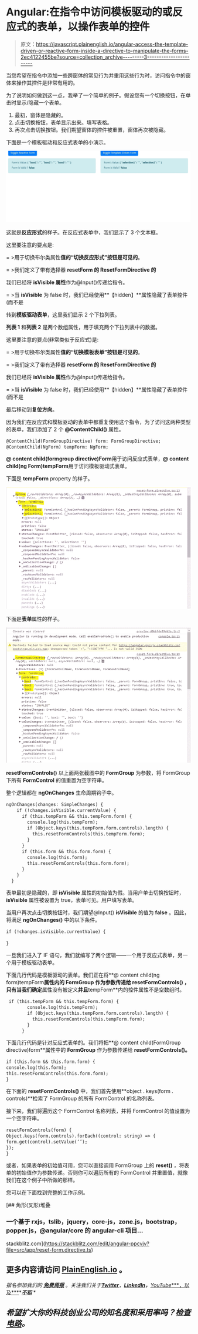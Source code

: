 # Angular:在指令中访问模板驱动的或反应式的表单，以操作表单的控件

> 原文：<https://javascript.plainenglish.io/angular-access-the-template-driven-or-reactive-form-inside-a-directive-to-manipulate-the-forms-2ec4122455be?source=collection_archive---------3----------------------->

当您希望在指令中添加一些跨窗体的常见行为并重用这些行为时，访问指令中的窗体来操作其控件是非常有用的。

为了说明如何做到这一点，我举了一个简单的例子。假设您有一个切换按钮，在单击时显示/隐藏一个表单。

1.  最初，窗体是隐藏的。
2.  点击切换按钮，表单显示出来。填写表格。
3.  再次点击切换按钮。我们期望窗体的控件被重置，窗体再次被隐藏。

下面是一个模板驱动和反应式表单的小演示。

![](img/7bffbf8fac9ddf6ceba06aa78b598cc3.png)

这就是**反应形式**的样子。在反应式表单中，我们显示了 3 个文本框。

这里要注意的要点是:

= >用于切换布尔类属性**值的“切换反应形式”按钮是可见的**。

= >我们定义了带有选择器 **resetForm 的 **ResetFormDirective** 的**

我们已经将 **isVisible 属性**作为@Input()传递给指令。

= >当 **isVisible** 为 false 时，我们已经使用**【hidden】**属性隐藏了表单控件(而不是

转到**模板驱动表单**，这里我们显示 2 个下拉列表。

**列表 1** 和**列表 2** 是两个数组属性，用于填充两个下拉列表中的数据。

这里要注意的要点(非常类似于反应式)是:

= >用于切换布尔类属性**值的“切换模板表单”按钮是可见的**。

= >我们定义了带有选择器 **resetForm 的 **ResetFormDirective** 的**

我们已经将 **isVisible 属性**作为@Input()传递给指令。

= >当 **isVisible** 为 false 时，我们已经使用**【hidden】**属性隐藏了表单控件(而不是

最后移动到**复位方向**。

因为我们在反应式和模板驱动的表单中都重复使用这个指令，为了访问这两种类型的表单，我们添加了 2 个 **@ContentChild()** 属性。

```
@ContentChild(FormGroupDirective) form: FormGroupDirective;
@ContentChild(NgForm) tempForm: NgForm;
```

**@ content child(formgroup directive)Form**用于访问反应式表单，**@ content child(ng Form)tempForm**用于访问模板驱动式表单。

下面是 **tempForm** property 的样子。

![](img/a76718f6260cd37fbc253af3ad6a5159.png)

下面是**表单**属性的样子。

![](img/1de71e7028925ea379959b3543eb7dd3.png)

**resetFormControls()** 以上面两张截图中的 **FormGroup** 为参数，将 FormGroup 下所有 **FormControl** 的值重置为空字符串。

整个逻辑都在 **ngOnChanges** 生命周期钩子中。

```
ngOnChanges(changes: SimpleChanges) {
    if (!changes.isVisible.currentValue) {
      if (this.tempForm && this.tempForm.form) {
        console.log(this.tempForm);
        if (Object.keys(this.tempForm.form.controls).length) {
          this.resetFormControls(this.tempForm.form);
        }
      }
      if (this.form && this.form.form) {
        console.log(this.form);
        this.resetFormControls(this.form.form);
      }
    }
  }
```

表单最初是隐藏的，即 **isVisible** 属性的初始值为假。当用户单击切换按钮时， **isVisible** 属性被设置为 true，表单可见。用户填写表单。

当用户再次点击切换按钮时，我们期望@Input() **isVisible** 的值为 **false** 。因此，将满足 **ngOnChanges()** 中的以下条件。

```
if (!changes.isVisible.currentValue) {

}
```

一旦我们进入了 IF 语句，我们就编写了两个逻辑——一个用于反应式表单，另一个用于模板驱动表单。

下面几行代码是模板驱动的表单。我们正在将**@ content child(ng form)tempForm**属性内的 **FormGroup** 作为参数传递给 **resetFormControls()** ，只有当我们确定**属性没有被定义**并且**tempForm**内的控件属性不是空数组时。

```
 if (this.tempForm && this.tempForm.form) {
        console.log(this.tempForm);
        if (Object.keys(this.tempForm.form.controls).length) {
          this.resetFormControls(this.tempForm.form);
        }
      }
```

下面几行代码是针对反应式表单的。我们将把**@ content child(FormGroup directive)form**属性中的 **FormGroup** 作为参数传递给 **resetFormControls()。**

```
if (this.form && this.form.form) {
console.log(this.form);
this.resetFormControls(this.form.form);
}
```

在下面的 **resetFormControls()** 中，我们首先使用**object . keys(form . controls)**检索了 FormGroup 的所有 FormControl 的名称列表。

接下来，我们将遍历这个 FormControl 名称列表，并将 FormControl 的值设置为一个空字符串。

```
resetFormControls(form) {
Object.keys(form.controls).forEach((control: string) => {
form.get(control).setValue(‘’);
});
}
```

或者，如果表单的初始值可用，您可以直接调用 FormGroup 上的 **reset()** ，将表单的初始值作为参数传递。否则你可以遍历所有的 FormControl 并重置值，就像我们在这个例子中所做的那样。

您可以在下面找到完整的工作示例。

[](https://stackblitz.com/edit/angular-ppcvjv?file=src/app/reset-form.directive.ts) [## 角形(叉形)堆叠

### 一个基于 rxjs，tslib，jquery，core-js，zone.js，bootstrap，popper.js，@angular/core 的 angular-cli 项目…

stackblitz.com](https://stackblitz.com/edit/angular-ppcvjv?file=src/app/reset-form.directive.ts) 

## 更多内容请访问 [PlainEnglish.io](https://plainenglish.io/) 。

*报名参加我们的* [***免费周报***](http://newsletter.plainenglish.io/) *。关注我们关于*[***Twitter***](https://twitter.com/inPlainEngHQ)，[***LinkedIn***](https://www.linkedin.com/company/inplainenglish/)***，***[*YouTube****，以及***](https://www.youtube.com/channel/UCtipWUghju290NWcn8jhyAw)*[***不和***](https://discord.gg/GtDtUAvyhW) *

## *希望扩大你的科技创业公司的知名度和采用率吗？检查[电路](https://circuit.ooo/?utm=publication-post-cta)。*